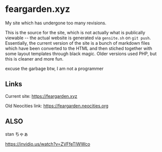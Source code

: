 # feargarden.xyz

My site which has undergone too many revisions.

This is the source for the site, which is not actually what is publically viewable -- the actual website is generated via `gensite.sh` on `git push`. Essentially, the current version of the site is a bunch of markdown files which have been converted to the HTML and then stiched together with some layout templates through black magic. Older versions used PHP, but this is cleaner and more fun.

excuse the garbage btw, I am not a programmer

## Links

Current site: https://feargarden.xyz

Old Neocities link: https://feargarden.neocities.org


## ALSO

stan ちゃぁ

https://invidio.us/watch?v=ZVFfeTIWWco